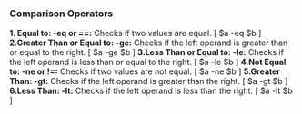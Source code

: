 ### Comparison Operators
**1. Equal to: -eq or ==:** Checks if two values are equal.
[ $a -eq $b ]
**2.Greater Than or Equal to: -ge:** Checks if the left operand is greater than or equal to the right.
[ $a -ge $b ]
**3.Less Than or Equal to: -le:** Checks if the left operand is less than or equal to the right.
[ $a -le $b ]
**4.Not Equal to: -ne or !=:** Checks if two values are not equal.
[ $a -ne $b ]
**5.Greater Than: -gt:** Checks if the left operand is greater than the right.
[ $a -gt $b ]
**6.Less Than: -lt:** Checks if the left operand is less than the right.
[ $a -lt $b ]